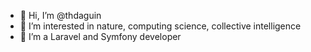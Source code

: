 - 👋 Hi, I’m @thdaguin
- 👀 I’m interested in nature, computing science, collective intelligence 
- 🌱 I’m a Laravel and Symfony developer

<!---
thdaguin/thdaguin is a ✨ special ✨ repository because its `README.md` (this file) appears on your GitHub profile.
You can click the Preview link to take a look at your changes.
--->
